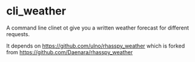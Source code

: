 # cli_weather
A command line clinet ot give you a written weather forecast for different requests.

It depends on https://github.com/ulno/rhasspy_weather which is forked from https://github.com/Daenara/rhasspy_weather
